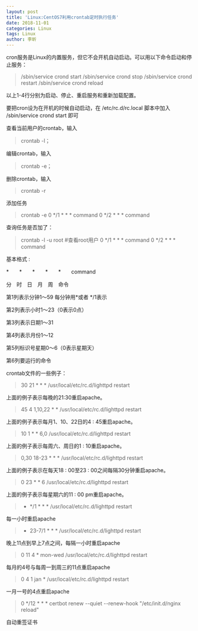```yaml
---
layout: post
title: 'Linux:CentOS7利用crontab定时执行任务'
date: 2018-11-01
categories: Linux
tags: Linux
author: 李昕
---
```


cron服务是Linux的内置服务，但它不会开机自动启动。可以用以下命令启动和停止服务：

>/sbin/service crond start
>/sbin/service crond stop
>/sbin/service crond restart
>/sbin/service crond reload

以上1-4行分别为启动、停止、重启服务和重新加载配置。

要把cron设为在开机的时候自动启动，在 /etc/rc.d/rc.local 脚本中加入 /sbin/service crond start 即可

查看当前用户的crontab，输入 
>crontab -l；

编辑crontab，输入 
>crontab -e；

删除crontab，输入 
>crontab -r
 
添加任务
>crontab -e
>0 */1 * * * command
>0 */2 * * * command

查询任务是否加了：
>crontab -l -u root #查看root用户
>0 */1 * * * command
>0 */2 * * * command
 
基本格式 :

*　　*　　*　　*　　*　　command

分　时　日　月　周　命令

第1列表示分钟1～59 每分钟用*或者 */1表示

第2列表示小时1～23（0表示0点）

第3列表示日期1～31

第4列表示月份1～12

第5列标识号星期0～6（0表示星期天）

第6列要运行的命令

crontab文件的一些例子：

>30 21 * * * /usr/local/etc/rc.d/lighttpd restart

上面的例子表示每晚的21:30重启apache。

>45 4 1,10,22 * * /usr/local/etc/rc.d/lighttpd restart

上面的例子表示每月1、10、22日的4 : 45重启apache。

>10 1 * * 6,0 /usr/local/etc/rc.d/lighttpd restart

上面的例子表示每周六、周日的1 : 10重启apache。

>0,30 18-23 * * * /usr/local/etc/rc.d/lighttpd restart

上面的例子表示在每天18 : 00至23 : 00之间每隔30分钟重启apache。

>0 23 * * 6 /usr/local/etc/rc.d/lighttpd restart

上面的例子表示每星期六的11 : 00 pm重启apache。

>* */1 * * * /usr/local/etc/rc.d/lighttpd restart

每一小时重启apache

>* 23-7/1 * * * /usr/local/etc/rc.d/lighttpd restart

晚上11点到早上7点之间，每隔一小时重启apache

>0 11 4 * mon-wed /usr/local/etc/rc.d/lighttpd restart

每月的4号与每周一到周三的11点重启apache

>0 4 1 jan * /usr/local/etc/rc.d/lighttpd restart

一月一号的4点重启apache
 
>0 */12 * * * certbot renew --quiet --renew-hook "/etc/init.d/nginx reload"

自动重签证书
 